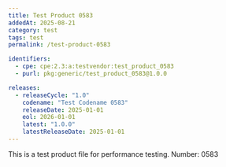 ```yaml
---
title: Test Product 0583
addedAt: 2025-08-21
category: test
tags: test
permalink: /test-product-0583

identifiers:
  - cpe: cpe:2.3:a:testvendor:test_product_0583
  - purl: pkg:generic/test_product_0583@1.0.0

releases:
  - releaseCycle: "1.0"
    codename: "Test Codename 0583"
    releaseDate: 2025-01-01
    eol: 2026-01-01
    latest: "1.0.0"
    latestReleaseDate: 2025-01-01
---
```


This is a test product file for performance testing. Number: 0583
